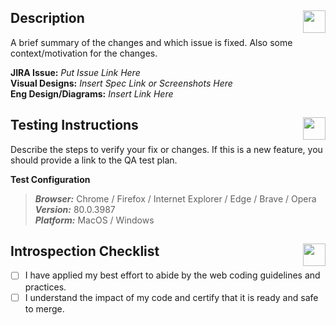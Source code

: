 ## Description <img src="https://github.corp.clover.com/GHE_OWNER/web-app-scheduling/blob/main/.github/assets/icon-description.png?raw=true" height="36" align="right" />

A brief summary of the changes and which issue is fixed.  Also some context/motivation for the changes.

**JIRA Issue:**  _Put Issue Link Here_ \
**Visual Designs:** _Insert Spec Link or Screenshots Here_ \
**Eng Design/Diagrams:** _Insert Link Here_

## Testing Instructions <img src="https://github.corp.clover.com/GHE_OWNER/web-app-scheduling/blob/main/.github/assets/icon-testing.png?raw=true" height="36" align="right" />

Describe the steps to verify your fix or changes.  If this is a new feature, you should provide a link to the QA test plan.

**Test Configuration**
> _**Browser:**_ Chrome / Firefox / Internet Explorer / Edge / Brave / Opera \
> _**Version:**_ 80.0.3987 \
> _**Platform:**_ MacOS / Windows

## Introspection Checklist <img src="https://github.corp.clover.com/GHE_OWNER/web-app-scheduling/blob/main/.github/assets/icon-clover-seal.png?raw=true" height="36" align="right" />
- [ ] I have applied my best effort to abide by the web coding guidelines and practices.
- [ ] I understand the impact of my code and certify that it is ready and safe to merge.

